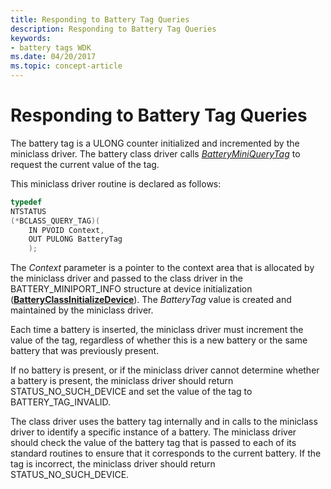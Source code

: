 ```yaml
---
title: Responding to Battery Tag Queries
description: Responding to Battery Tag Queries
keywords:
- battery tags WDK
ms.date: 04/20/2017
ms.topic: concept-article
---
```


# Responding to Battery Tag Queries

The battery tag is a ULONG counter initialized and incremented by the miniclass driver. The battery class driver calls [*BatteryMiniQueryTag*](/windows/win32/api/batclass/nc-batclass-bclass_query_tag_callback) to request the current value of the tag.

This miniclass driver routine is declared as follows:

```cpp
typedef
NTSTATUS
(*BCLASS_QUERY_TAG)(
    IN PVOID Context,
    OUT PULONG BatteryTag
    );
```

The *Context* parameter is a pointer to the context area that is allocated by the miniclass driver and passed to the class driver in the BATTERY\_MINIPORT\_INFO structure at device initialization ([**BatteryClassInitializeDevice**](/windows/win32/api/batclass/nf-batclass-batteryclassinitializedevice)). The *BatteryTag* value is created and maintained by the miniclass driver.

Each time a battery is inserted, the miniclass driver must increment the value of the tag, regardless of whether this is a new battery or the same battery that was previously present.

If no battery is present, or if the miniclass driver cannot determine whether a battery is present, the miniclass driver should return STATUS\_NO\_SUCH\_DEVICE and set the value of the tag to BATTERY\_TAG\_INVALID.

The class driver uses the battery tag internally and in calls to the miniclass driver to identify a specific instance of a battery. The miniclass driver should check the value of the battery tag that is passed to each of its standard routines to ensure that it corresponds to the current battery. If the tag is incorrect, the miniclass driver should return STATUS\_NO\_SUCH\_DEVICE.
